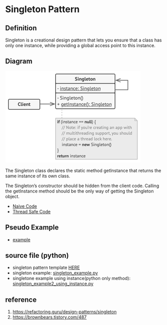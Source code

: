# Singleton Pattern

## Definition
Singleton is a creational design pattern that lets you ensure that a class has only one instance, while providing a global access point to this instance.

## Diagram
![alt text](concept/structure.png)

The Singleton class declares the static method getInstance that returns the same instance of its own class.

The Singleton’s constructor should be hidden from the client code. Calling the getInstance method should be the only way of getting the Singleton object.

- [Naive Code](concept/naive_example.png)
- [Thread Safe Code](concept/thread_safe_example.png)

## Pseudo Example
- [example](pseudocode)

## source file (python)
- singleton pattern template [HERE](other_examples/singleton_template.py)
- singleton example: [singleton_example.py](other_examples/singleton_example.py)
- singletone example using instance(python only method): [singleton_example2_using_instance.py](other_examples/singleton_example2_using_instance.py)


## reference
1. https://refactoring.guru/design-patterns/singleton
2. https://brownbears.tistory.com/487

